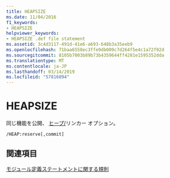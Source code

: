 ```yaml
---
title: HEAPSIZE
ms.date: 11/04/2016
f1_keywords:
- HEAPSIZE
helpviewer_keywords:
- HEAPSIZE .def file statement
ms.assetid: 3c4d3117-491d-41e6-a693-648b3a35eeb9
ms.openlocfilehash: 71baa6558ec3ffe9db009c7d264f5e4c1a72f92d
ms.sourcegitcommit: 8105b7003b89b73b4359644ff4281e1595352dda
ms.translationtype: MT
ms.contentlocale: ja-JP
ms.lasthandoff: 03/14/2019
ms.locfileid: "57816894"
---
```

# <a name="heapsize"></a>HEAPSIZE

同じ機能を公開、 [ヒープ/](heap-set-heap-size.md)リンカー オプション。

```
/HEAP:reserve[,commit]
```

## <a name="see-also"></a>関連項目

[モジュール定義ステートメントに関する規則](rules-for-module-definition-statements.md)
